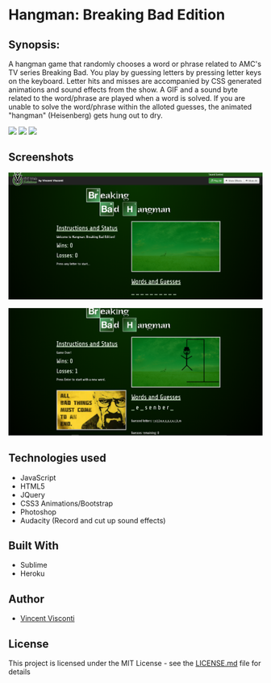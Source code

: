 # Hangman: Breaking Bad Edition

## Synopsis:
A hangman game that randomly chooses a word or phrase related to AMC's TV series Breaking Bad. You play by guessing letters by pressing letter keys on the keyboard.  Letter hits and misses are accompanied by CSS generated animations and sound effects from the show.  A GIF and a sound byte related to the word/phrase are played when a word is solved.  If you are unable to solve the word/phrase within the alloted guesses, the animated "hangman" (Heisenberg) gets hung out to dry.  

<a href="https://media.giphy.com/media/26xBuGskWWuwfyJos/source.gif" target="_blank"><img src="http://i.giphy.com/26xBuGskWWuwfyJos.gif" ></a>
<a href="https://media.giphy.com/media/26xBJd3Gow1Fdikq4/source.gif" target="_blank"><img src="http://i.giphy.com/26xBJd3Gow1Fdikq4.gif" ></a>
<a href="https://media.giphy.com/media/l3q2L3NSrhQPJLVzG/source.gif" target="_blank"><img src="http://i.giphy.com/l3q2L3NSrhQPJLVzG.gif" ></a>

## Screenshots
![image](https://github.com/VinnyV88/week-3-game/blob/master/screenshots/hangman.png)

![image](https://github.com/VinnyV88/week-3-game/blob/master/screenshots/hangman_loss.png)

## Technologies used
- JavaScript
- HTML5
- JQuery
- CSS3 Animations/Bootstrap
- Photoshop
- Audacity (Record and cut up sound effects)

## Built With
* Sublime 
* Heroku 

## Author
* [Vincent Visconti](https://github.com/VinnyV88)
  


## License

This project is licensed under the MIT License - see the [LICENSE.md](LICENSE.md) file for details
